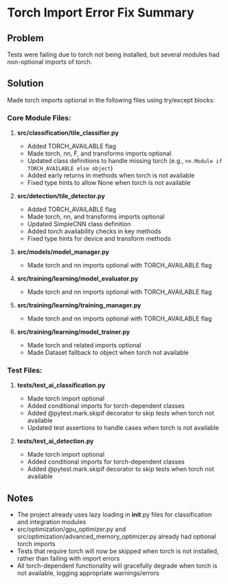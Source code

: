 # Torch Import Error Fix Summary

## Problem
Tests were failing due to torch not being installed, but several modules had non-optional imports of torch.

## Solution
Made torch imports optional in the following files using try/except blocks:

### Core Module Files:
1. **src/classification/tile_classifier.py**
   - Added TORCH_AVAILABLE flag
   - Made torch, nn, F, and transforms imports optional
   - Updated class definitions to handle missing torch (e.g., `nn.Module if TORCH_AVAILABLE else object`)
   - Added early returns in methods when torch is not available
   - Fixed type hints to allow None when torch is not available

2. **src/detection/tile_detector.py**
   - Added TORCH_AVAILABLE flag
   - Made torch, nn, and transforms imports optional
   - Updated SimpleCNN class definition
   - Added torch availability checks in key methods
   - Fixed type hints for device and transform methods

3. **src/models/model_manager.py**
   - Made torch and nn imports optional with TORCH_AVAILABLE flag

4. **src/training/learning/model_evaluator.py**
   - Made torch and nn imports optional with TORCH_AVAILABLE flag

5. **src/training/learning/training_manager.py**
   - Made torch and nn imports optional with TORCH_AVAILABLE flag

6. **src/training/learning/model_trainer.py**
   - Made torch and related imports optional
   - Made Dataset fallback to object when torch not available

### Test Files:
1. **tests/test_ai_classification.py**
   - Made torch import optional
   - Added conditional imports for torch-dependent classes
   - Added @pytest.mark.skipif decorator to skip tests when torch not available
   - Updated test assertions to handle cases when torch is not available

2. **tests/test_ai_detection.py**
   - Made torch import optional
   - Added conditional imports for torch-dependent classes
   - Added @pytest.mark.skipif decorator to skip tests when torch not available

## Notes
- The project already uses lazy loading in __init__.py files for classification and integration modules
- src/optimization/gpu_optimizer.py and src/optimization/advanced_memory_optimizer.py already had optional torch imports
- Tests that require torch will now be skipped when torch is not installed, rather than failing with import errors
- All torch-dependent functionality will gracefully degrade when torch is not available, logging appropriate warnings/errors
